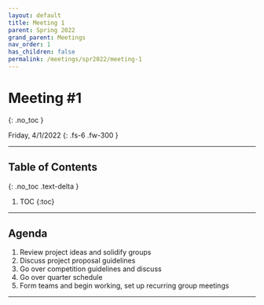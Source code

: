 ```yaml
---
layout: default
title: Meeting 1
parent: Spring 2022
grand_parent: Meetings
nav_order: 1
has_children: false
permalink: /meetings/spr2022/meeting-1
---
```


# Meeting #1
{: .no_toc }

Friday, 4/1/2022
{: .fs-6 .fw-300 }

---

## Table of Contents
{: .no_toc .text-delta }

1. TOC
{:toc}

---

## Agenda
1. Review project ideas and solidify groups
2. Discuss project proposal guidelines
3. Go over competition guidelines and discuss
4. Go over quarter schedule
5. Form teams and begin working, set up recurring group meetings

---



